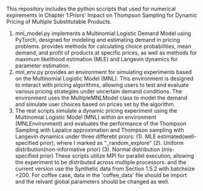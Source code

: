 This repository includes the python sccripts that used for numerical expirements in Chapter 1:Priors' Impact on Thompson Sampling for Dynamic Pricing of Multiple Substitutable Products.
1. mnl_model.py implements a Multinomial Logistic Demand Model using PyTorch, designed for modeling and estimating demand in pricing problems. provides methods for calculating choice probabilities, mean demand, and profit of products at specific prices, as well as methods for maximum likelihood estimation (MLE) and Langevin dynamics for parameter estimation.
2. mnl_env.py provides an environment for simulating experiments based on the Multinomial Logistic Model (MNL). This environment is designed to interact with pricing algorithms, allowing users to test and evaluate various pricing strategies under uncertain demand conditions. The environment uses the MultipleMNLModel class to model the demand and simulate user choices based on prices set by the algorithm.
3. The rest scripts simulate a dynamic pricing experiment using the Multinomial Logistic Model (MNL) within an environment (MNLEnvironment) and evaluates the performance of the Thompson Sampling with Lapalce approximation and Thompson sampling with Langevin dynamics under three differebt priors:
   (1). MLE estimated(well-specified prior), where I marked as "_random_explore"
   (2). Uniform distribution(non-informative prior)
   (3). Normal distribution (mis-specified prior)
These scripts utilize MPI for parallel execution, allowing the experiment to be distributed across multiple processors. and the current version use the Synthetic data from Section 1.5.2 with batchsize =200. For coffee case, data in the 'coffee_data' file should be import and the relvant global parameters should be changed as well. 
